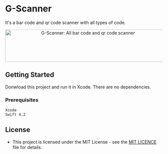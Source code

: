 # G-Scanner

It's a bar code and qr code scanner with all types of code.

<p align="center">
  <img src=".logo.png" alt="G-Scanner: All bar code and qr code scanner"
       width="514" height="103">
</p>

## Getting Started

Donwload this project and run it in Xcode. There are no dependencies.

### Prerequisites

```
Xcode
Swift 4.2
```

## License

* This project is licensed under the MIT License - see the [MIT LICENCE](https://nikhilgohil11.mit-license.org/) file for details.

